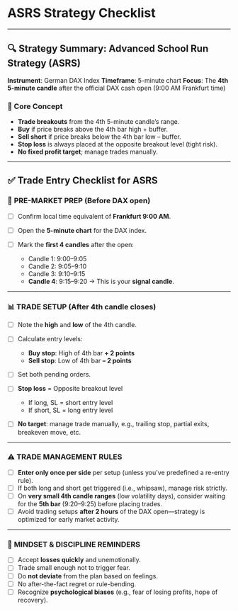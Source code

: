 # ASRS Strategy Checklist

---

## 🔍 **Strategy Summary: Advanced School Run Strategy (ASRS)**

**Instrument**: German DAX Index
**Timeframe**: 5-minute chart
**Focus**: The **4th 5-minute candle** after the official DAX cash open (9:00 AM Frankfurt time)

### 🔑 Core Concept

- **Trade breakouts** from the 4th 5-minute candle’s range.
- **Buy** if price breaks above the 4th bar high + buffer.
- **Sell short** if price breaks below the 4th bar low – buffer.
- **Stop loss** is always placed at the opposite breakout level (tight risk).
- **No fixed profit target**; manage trades manually.

---

## ✅ **Trade Entry Checklist for ASRS**

### 🔁 **PRE-MARKET PREP (Before DAX open)**

- [ ] Confirm local time equivalent of **Frankfurt 9:00 AM**.
- [ ] Open the **5-minute chart** for the DAX index.
- [ ] Mark the **first 4 candles** after the open:

  - Candle 1: 9:00–9:05
  - Candle 2: 9:05–9:10
  - Candle 3: 9:10–9:15
  - **Candle 4**: 9:15–9:20 → This is your **signal candle**.

---

### 📊 **TRADE SETUP (After 4th candle closes)**

- [ ] Note the **high** and **low** of the 4th candle.
- [ ] Calculate entry levels:

  - **Buy stop**: High of 4th bar **+ 2 points**
  - **Sell stop**: Low of 4th bar **– 2 points**

- [ ] Set both pending orders.
- [ ] **Stop loss** = Opposite breakout level

  - If long, SL = short entry level
  - If short, SL = long entry level

- [ ] **No target**: manage trade manually, e.g., trailing stop, partial exits, breakeven move, etc.

---

### ⚠️ **TRADE MANAGEMENT RULES**

- [ ] **Enter only once per side** per setup (unless you've predefined a re-entry rule).
- [ ] If both long and short get triggered (i.e., whipsaw), manage risk strictly.
- [ ] On **very small 4th candle ranges** (low volatility days), consider waiting for the **5th bar** (9:20–9:25) before placing trades.
- [ ] Avoid trading setups **after 2 hours** of the DAX open—strategy is optimized for early market activity.

---

### 🧠 **MINDSET & DISCIPLINE REMINDERS**

- [ ] Accept **losses quickly** and unemotionally.
- [ ] Trade small enough not to trigger fear.
- [ ] Do **not deviate** from the plan based on feelings.
- [ ] No after-the-fact regret or rule-bending.
- [ ] Recognize **psychological biases** (e.g., fear of losing profits, hope of recovery).
